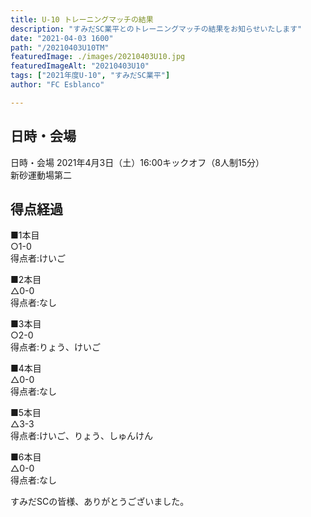 ```yaml
---
title: U-10 トレーニングマッチの結果
description: "すみだSC業平とのトレーニングマッチの結果をお知らせいたします"
date: "2021-04-03 1600"
path: "/20210403U10TM"
featuredImage: ./images/20210403U10.jpg
featuredImageAlt: "20210403U10"
tags: ["2021年度U-10", "すみだSC業平"]
author: "FC Esblanco"

---
```



## 日時・会場

日時・会場
2021年4月3日（土）16:00キックオフ（8人制15分）<br>
新砂運動場第二

## 得点経過


■1本目  
○1-0  
得点者:けいご

■2本目  
△0-0  
得点者:なし

■3本目  
○2-0  
得点者:りょう、けいご

■4本目  
△0-0  
得点者:なし

■5本目  
△3-3  
得点者:けいご、りょう、しゅんけん

■6本目  
△0-0  
得点者:なし


すみだSCの皆様、ありがとうございました。

